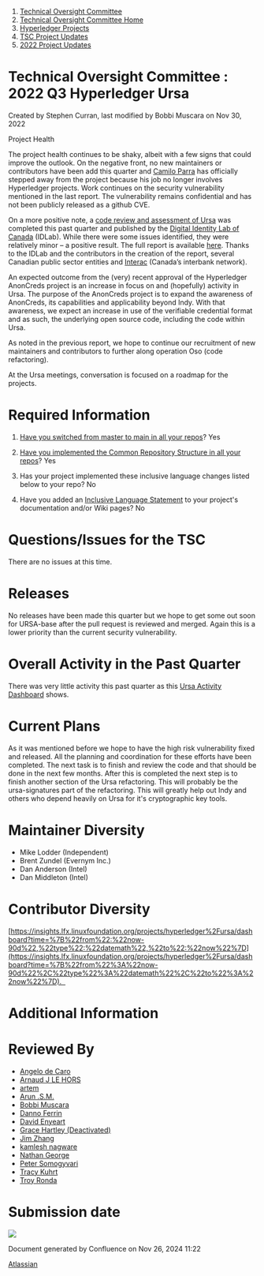 1. [Technical Oversight Committee](index.html)
2. [Technical Oversight Committee Home](Technical-Oversight-Committee-Home_21430274.html)
3. [Hyperledger Projects](Hyperledger-Projects_21447704.html)
4. [TSC Project Updates](TSC-Project-Updates_21430854.html)
5. [2022 Project Updates](2022-Project-Updates_21443095.html)

# Technical Oversight Committee : 2022 Q3 Hyperledger Ursa

Created by Stephen Curran, last modified by Bobbi Muscara on Nov 30, 2022

Project Health

The project health continues to be shaky, albeit with a few signs that could improve the outlook. On the negative front, no new maintainers or contributors have been add this quarter and [Camilo Parra](https://lf-hyperledger.atlassian.net/wiki/people/5ade0ac99fcb1f22f34ccae2?ref=confluence) has officially stepped away from the project because his job no longer involves Hyperledger projects. Work continues on the security vulnerability mentioned in the last report. The vulnerability remains confidential and has not been publicly released as a github CVE.

On a more positive note, a [code review and assessment of Ursa](https://www.idlab.org/en/hyperledger-ursa-code-review/) was completed this past quarter and published by the [Digital Identity Lab of Canada](https://www.idlab.org/en/) (IDLab). While there were some issues identified, they were relatively minor – a positive result. The full report is available [here](https://www.idlab.org/wp-content/uploads/2022/05/URSA-IDLab-Code-Review.pdf). Thanks to the IDLab and the contributors in the creation of the report, several Canadian public sector entities and [Interac](https://www.interac.ca/en/) (Canada’s interbank network).

An expected outcome from the (very) recent approval of the Hyperledger AnonCreds project is an increase in focus on and (hopefully) activity in Ursa. The purpose of the AnonCreds project is to expand the awareness of AnonCreds, its capabilities and applicability beyond Indy. With that awareness, we expect an increase in use of the verifiable credential format and as such, the underlying open source code, including the code within Ursa.

As noted in the previous report, we hope to continue our recruitment of new maintainers and contributors to further along operation Oso (code refactoring).

At the Ursa meetings, conversation is focused on a roadmap for the projects.

# Required Information

1. [Have you switched from master to main in all your repos](https://lf-hyperledger.atlassian.net/wiki/display/TSC/Projects+have+two+quarters+to+comply+with+common+repo+structure?focusedCommentId=21452776)? Yes
   
2. [Have you implemented the Common Repository Structure in all your repos](https://tsc.hyperledger.org/repository-structure.html)? Yes
   
3. Has your project implemented these inclusive language changes listed below to your repo? No
4. Have you added an [Inclusive Language Statement](https://lf-hyperledger.atlassian.net/wiki/display/TSC/Inclusive+Language+Example) to your project's documentation and/or Wiki pages? No
   

# Questions/Issues for the TSC

There are no issues at this time.

# Releases

No releases have been made this quarter but we hope to get some out soon for URSA-base after the pull request is reviewed and merged. Again this is a lower priority than the current security vulnerability.

# Overall Activity in the Past Quarter

There was very little activity this past quarter as this [Ursa Activity Dashboard](https://insights.lfx.linuxfoundation.org/projects/hyperledger%2Fursa/dashboard;subTab=technical?time=%7B%22from%22%3A%222022-07-01T07%3A00%3A00.000Z%22%2C%22type%22%3A%22absolute%22%2C%22to%22%3A%222022-09-30T23%3A59%3A59.999Z%22%7D) shows. 

# Current Plans

As it was mentioned before we hope to have the high risk vulnerability fixed and released. All the planning and coordination for these efforts have been completed. The next task is to finish and review the code and that should be done in the next few months. After this is completed the next step is to finish another section of the Ursa refactoring. This will probably be the ursa-signatures part of the refactoring. This will greatly help out Indy and others who depend heavily on Ursa for it's cryptographic key tools.

# Maintainer Diversity

- Mike Lodder (Independent)
- Brent Zundel (Evernym Inc.)
- Dan Anderson (Intel)
- Dan Middleton (Intel)

# Contributor Diversity

[https://insights.lfx.linuxfoundation.org/projects/hyperledger%2Fursa/dashboard?time=%7B%22from%22:%22now-90d%22,%22type%22:%22datemath%22,%22to%22:%22now%22%7D](https://insights.lfx.linuxfoundation.org/projects/hyperledger%2Fursa/dashboard?time=%7B%22from%22%3A%22now-90d%22%2C%22type%22%3A%22datemath%22%2C%22to%22%3A%22now%22%7D).  

# Additional Information

# Reviewed By

- [Angelo de Caro](https://lf-hyperledger.atlassian.net/wiki/people/70121:d6b0f0e4-825f-4f16-88e1-4d14e95f2f10?ref=confluence)
- [Arnaud J LE HORS](https://lf-hyperledger.atlassian.net/wiki/people/70121:0e75e3b8-500a-4067-9f7e-ed46e91bcb9d?ref=confluence)
- [artem](https://lf-hyperledger.atlassian.net/wiki/people/557058:5196a62e-7a77-4c97-8180-ae5a5992fb63?ref=confluence)
- [Arun .S.M.](https://lf-hyperledger.atlassian.net/wiki/people/621a0e5097d313006ba7386a?ref=confluence)
- [Bobbi Muscara](https://lf-hyperledger.atlassian.net/wiki/people/5c4cb1b7d8bbb7445c0a457e?ref=confluence)
- [Danno Ferrin](https://lf-hyperledger.atlassian.net/wiki/people/5b7f2d80c4e4892a5b789551?ref=confluence)
- [David Enyeart](https://lf-hyperledger.atlassian.net/wiki/people/712020:30d7e775-8a5d-4896-8950-8da2af027639?ref=confluence)
- [Grace Hartley (Deactivated)](https://lf-hyperledger.atlassian.net/wiki/people/5c3e0cd1ff324728a1db2448?ref=confluence)
- [Jim Zhang](https://lf-hyperledger.atlassian.net/wiki/people/712020:e39af0bd-79c1-49e2-887c-a74cef87f822?ref=confluence)
- [kamlesh nagware](https://lf-hyperledger.atlassian.net/wiki/people/557058:8e1fc425-f938-4b39-ad13-9cd8b0ddde52?ref=confluence)
- [Nathan George](https://lf-hyperledger.atlassian.net/wiki/people/712020:3e7556ab-cdb8-47f5-8b68-12a3378021fd?ref=confluence)
- [Peter Somogyvari](https://lf-hyperledger.atlassian.net/wiki/people/557058:cae262a4-be99-4f5e-a36e-bf20a5c795f2?ref=confluence)
- [Tracy Kuhrt](https://lf-hyperledger.atlassian.net/wiki/people/712020:eb6ae9c3-aa8e-40ba-9dab-a6969b1ac52e?ref=confluence)
- [Troy Ronda](https://lf-hyperledger.atlassian.net/wiki/people/557058:c854f35a-2b58-4be3-9003-ca2a67495580?ref=confluence)

# Submission date

![](plugins/servlet/confluence/placeholder/unknown-macro)

Document generated by Confluence on Nov 26, 2024 11:22

[Atlassian](http://www.atlassian.com/)
